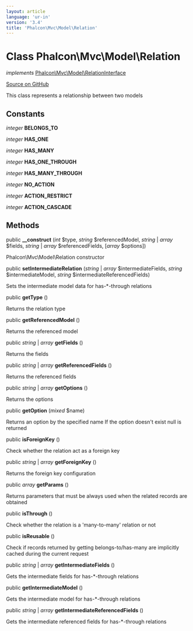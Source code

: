 ```yaml
---
layout: article
language: 'ur-in'
version: '3.4'
title: 'Phalcon\Mvc\Model\Relation'
---
```


# Class **Phalcon\Mvc\Model\Relation**

*implements* [Phalcon\Mvc\Model\RelationInterface](/3.4/en/api/Phalcon_Mvc_Model_RelationInterface)

<a href="https://github.com/phalcon/cphalcon/tree/v3.4.0/phalcon/mvc/model/relation.zep" class="btn btn-default btn-sm">Source on GitHub</a>

This class represents a relationship between two models

## Constants

*integer* **BELONGS_TO**

*integer* **HAS_ONE**

*integer* **HAS_MANY**

*integer* **HAS_ONE_THROUGH**

*integer* **HAS_MANY_THROUGH**

*integer* **NO_ACTION**

*integer* **ACTION_RESTRICT**

*integer* **ACTION_CASCADE**

## Methods

public **__construct** (*int* $type, *string* $referencedModel, *string* | *array* $fields, *string* | *array* $referencedFields, [*array* $options])

Phalcon\Mvc\Model\Relation constructor

public **setIntermediateRelation** (*string* | *array* $intermediateFields, *string* $intermediateModel, *string* $intermediateReferencedFields)

Sets the intermediate model data for has-*-through relations

public **getType** ()

Returns the relation type

public **getReferencedModel** ()

Returns the referenced model

public *string* | *array* **getFields** ()

Returns the fields

public *string* | *array* **getReferencedFields** ()

Returns the referenced fields

public *string* | *array* **getOptions** ()

Returns the options

public **getOption** (*mixed* $name)

Returns an option by the specified name If the option doesn't exist null is returned

public **isForeignKey** ()

Check whether the relation act as a foreign key

public *string* | *array* **getForeignKey** ()

Returns the foreign key configuration

public *array* **getParams** ()

Returns parameters that must be always used when the related records are obtained

public **isThrough** ()

Check whether the relation is a 'many-to-many' relation or not

public **isReusable** ()

Check if records returned by getting belongs-to/has-many are implicitly cached during the current request

public *string* | *array* **getIntermediateFields** ()

Gets the intermediate fields for has-*-through relations

public **getIntermediateModel** ()

Gets the intermediate model for has-*-through relations

public *string* | *array* **getIntermediateReferencedFields** ()

Gets the intermediate referenced fields for has-*-through relations